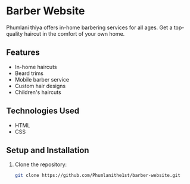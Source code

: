 
# Barber Website

Phumlani thiya offers  in-home barbering services for all ages. Get a top-quality haircut in the comfort of your own home.

## Features

- In-home haircuts
- Beard trims
- Mobile barber service
- Custom hair designs
- Children's haircuts

## Technologies Used

- HTML
- CSS

## Setup and Installation

1. Clone the repository:
   ```bash
   git clone https://github.com/Phumlanithe1st/barber-website.git

